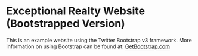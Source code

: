 # Exceptional Realty Website (Bootstrapped Version)

This is an example website using the Twitter Bootstrap v3 framework. 
More information on using Bootstrap can be found at:
[GetBootstrap.com](http://getbootstrap.com)